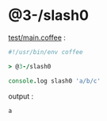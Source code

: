 [‼️]: ✏️README.mdt

# @3-/slash0

[test/main.coffee](./test/main.coffee) :

```coffee
#!/usr/bin/env coffee

> @3-/slash0

console.log slash0 'a/b/c'
```

output :

```
a
```
